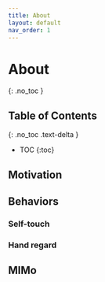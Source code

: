 ```yaml
---
title: About
layout: default
nav_order: 1
---
```


# About

{: .no_toc }

## Table of Contents
{: .no_toc .text-delta }

- TOC
{:toc}

## Motivation

## Behaviors

### Self-touch

### Hand regard

## MIMo